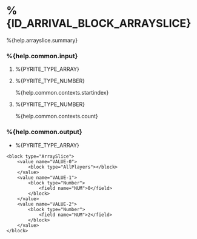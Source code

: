 # %{ID_ARRIVAL_BLOCK_ARRAYSLICE}

%{help.arrayslice.summary}

### %{help.common.input}

1. %{PYRITE_TYPE_ARRAY}

2. %{PYRITE_TYPE_NUMBER}

    %{help.common.contexts.startindex}

3. %{PYRITE_TYPE_NUMBER}

    %{help.common.contexts.count}

### %{help.common.output}

-   %{PYRITE_TYPE_ARRAY}

```
<block type="ArraySlice">
    <value name="VALUE-0">
        <block type="AllPlayers"></block>
    </value>
    <value name="VALUE-1">
        <block type="Number">
            <field name="NUM">0</field>
        </block>
    </value>
    <value name="VALUE-2">
        <block type="Number">
            <field name="NUM">2</field>
        </block>
    </value>
</block>
```

